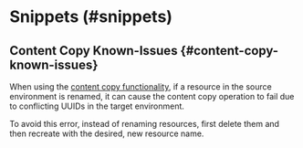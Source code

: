 # Snippets (#snippets)

## Content Copy Known-Issues {#content-copy-known-issues}

When using the [content copy functionality](/help/using/content-copy.md), if a resource in the source environment is renamed, it can cause the content copy operation to fail due to conflicting UUIDs in the target environment. 

To avoid this error, instead of renaming resources, first delete them and then recreate with the desired, new resource name.
